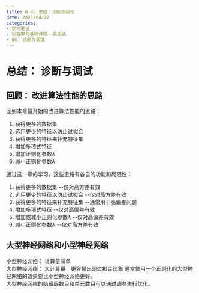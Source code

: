 ```yaml
---
title: 6.4. 总结：诊断与调试
date: 2021/04/22
categories: 
- 学习笔记
- 机器学习基础课程——吴恩达
- 06. 诊断与调试
---
```

# 总结： 诊断与调试
## 回顾： 改进算法性能的思路
回到本章最开始的改进算法性能的思路：     
1. 获得更多的数据集
2. 选用更少的特征以防止过拟合
3. 获得更多的特征来补充特征集
4. 增加多项式特征
5. 增加正则化参数$λ$   
6. 减小正则化参数$λ$  
 
通过这一章的学习，这些思路有各自的功能和局限性：   
1. 获得更多的数据集            --仅对高方差有效
2. 选用更少的特征以防止过拟合   --仅对高方差有效
3. 获得更多的特征来补充特征集   --通常用于高偏差问题
4. 增加多项式特征              --仅对高偏差有效
5. 增加或减小正则化参数$λ$     --仅对高偏差有效
6. 减小正则化参数$λ$           --仅对高方差有效  

## 大型神经网络和小型神经网络
小型神经网络： 计算量简单   
大型神经网络： 大计算量，更容易出现过拟合现象
通常使用一个正则化的大型神经网络的效果要比小型神经网络更好。  
大型神经网络的隐藏层数目和单元数目可以通过调参进行优化。  